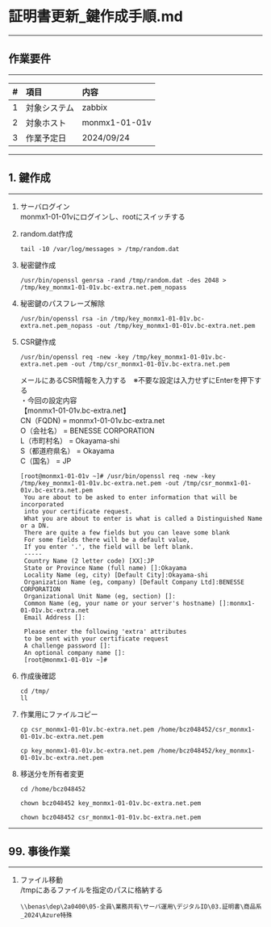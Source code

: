 # 証明書更新_鍵作成手順.md

-----------------------------------------------------------------------------------
## 作業要件
-----------------------------------------------------------------------------------
|#|項目|内容|
|:--|:--|:--|
|1|対象システム|zabbix|
|2|対象ホスト|monmx1-01-01v|
|3|作業予定日|2024/09/24|

-----------------------------------------------------------------------------------
## 1. 鍵作成
-----------------------------------------------------------------------------------
1. サーバログイン<br>
   monmx1-01-01vにログインし、rootにスイッチする

2. random.dat作成
   ```
   tail -10 /var/log/messages > /tmp/random.dat
   ```

3. 秘密鍵作成
   ```
   /usr/bin/openssl genrsa -rand /tmp/random.dat -des 2048 > /tmp/key_monmx1-01-01v.bc-extra.net.pem_nopass
   ```

4. 秘密鍵のパスフレーズ解除
   ```
   /usr/bin/openssl rsa -in /tmp/key_monmx1-01-01v.bc-extra.net.pem_nopass -out /tmp/key_monmx1-01-01v.bc-extra.net.pem
   ```

5. CSR鍵作成
   ```
   /usr/bin/openssl req -new -key /tmp/key_monmx1-01-01v.bc-extra.net.pem -out /tmp/csr_monmx1-01-01v.bc-extra.net.pem
   ```
   メールにあるCSR情報を入力する　※不要な設定は入力せずにEnterを押下する<br>
   ・今回の設定内容<br>
    【monmx1-01-01v.bc-extra.net】<br>
    CN（FQDN) = monmx1-01-01v.bc-extra.net<br>
    O（会社名） = BENESSE CORPORATION<br>
    L（市町村名） = Okayama-shi<br>
    S（都道府県名） = Okayama<br>
    C（国名） = JP

   ```
   [root@monmx1-01-01v ~]# /usr/bin/openssl req -new -key /tmp/key_monmx1-01-01v.bc-extra.net.pem -out /tmp/csr_monmx1-01-01v.bc-extra.net.pem
    You are about to be asked to enter information that will be incorporated
    into your certificate request.
    What you are about to enter is what is called a Distinguished Name or a DN.
    There are quite a few fields but you can leave some blank
    For some fields there will be a default value,
    If you enter '.', the field will be left blank.
    -----
    Country Name (2 letter code) [XX]:JP
    State or Province Name (full name) []:Okayama
    Locality Name (eg, city) [Default City]:Okayama-shi
    Organization Name (eg, company) [Default Company Ltd]:BENESSE CORPORATION
    Organizational Unit Name (eg, section) []:
    Common Name (eg, your name or your server's hostname) []:monmx1-01-01v.bc-extra.net
    Email Address []:

    Please enter the following 'extra' attributes
    to be sent with your certificate request
    A challenge password []:
    An optional company name []:
    [root@monmx1-01-01v ~]#
   ```


6. 作成後確認
   ```
   cd /tmp/
   ll
   ```

7. 作業用にファイルコピー
   ```
   cp csr_monmx1-01-01v.bc-extra.net.pem /home/bcz048452/csr_monmx1-01-01v.bc-extra.net.pem
   ```
   ```
   cp key_monmx1-01-01v.bc-extra.net.pem /home/bcz048452/key_monmx1-01-01v.bc-extra.net.pem
   ```

8. 移送分を所有者変更
   ```
   cd /home/bcz048452
   ```
   ```
   chown bcz048452 key_monmx1-01-01v.bc-extra.net.pem
   ```
   ```
   chown bcz048452 csr_monmx1-01-01v.bc-extra.net.pem
   ```

-----------------------------------------------------------------------------------
## 99. 事後作業
-----------------------------------------------------------------------------------
1. ファイル移動<br>
   /tmpにあるファイルを指定のパスに格納する
   ```
   \\benas\dep\2a0400\05-全員\業務共有\サーバ運用\デジタルID\03.証明書\商品系_2024\Azure特殊
   ```
